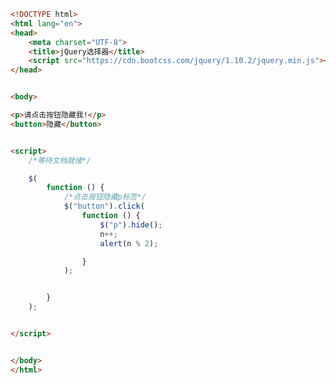 
<BlogInfo id="332" title="4.jQuery选择器" author="白日梦想猿" pv=0 read_times=0 pre_cost_time="0分27秒" category="jQuery学习" tag_list="['jQuery学习']" create_time="2021.09.07 17:30:32" update_time="2021.09.14 16:07:06" />

```html
<!DOCTYPE html>
<html lang="en">
<head>
    <meta charset="UTF-8">
    <title>jQuery选择器</title>
    <script src="https://cdn.bootcss.com/jquery/1.10.2/jquery.min.js"></script>
</head>


<body>

<p>请点击按钮隐藏我!</p>
<button>隐藏</button>


<script>
    /*等待文档就绪*/

    $(
        function () {
            /*点击按钮隐藏p标签*/
            $("button").click(
                function () {
                    $("p").hide();
                    n++;
                    alert(n % 2);

                }
            );


        }
    );


</script>


</body>
</html>
```
